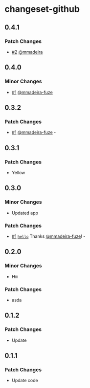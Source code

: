 # changeset-github

## 0.4.1

### Patch Changes

- [#2](https://github.com/mmadeira-fuze/github-changesets/pull/2) [@mmadeira](https://github.com/mmadeira)

## 0.4.0

### Minor Changes

- [#1](https://github.com/mmadeira-fuze/github-changesets/pull/1) [@mmadeira-fuze](https://github.com/mmadeira-fuze)

## 0.3.2

### Patch Changes

- [#1](https://github.com/mmadeira-fuze/github-changesets/pull/1) [@mmadeira-fuze](https://github.com/mmadeira-fuze) -

## 0.3.1

### Patch Changes

- Yellow

## 0.3.0

### Minor Changes

- Updated app

### Patch Changes

- [#1](https://github.com/mmadeira-fuze/github-changesets/pull/1) [`hello`](https://github.com/mmadeira-fuze/github-changesets/commit/hello) Thanks [@mmadeira-fuze](https://github.com/mmadeira-fuze)! -

## 0.2.0

### Minor Changes

- Hiii

### Patch Changes

- asda

## 0.1.2

### Patch Changes

- Update

## 0.1.1

### Patch Changes

- Update code
